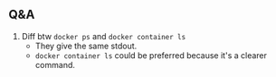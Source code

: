 ## Q&A
1. Diff btw `docker ps` and `docker container ls`
    - They give the same stdout.
    - `docker container ls` could be preferred because it's a clearer command.

